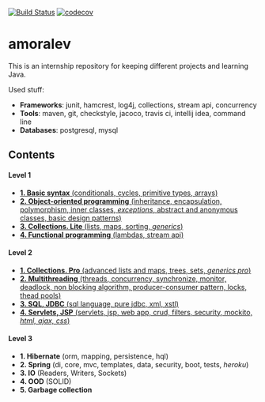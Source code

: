 [![Build Status](https://travis-ci.org/AlexandrMoralev/amoralev.svg?branch=master)](https://travis-ci.org/AlexandrMoralev/amoralev)
[![codecov](https://codecov.io/gh/AlexandrMoralev/amoralev/branch/master/graph/badge.svg)](https://codecov.io/gh/AlexandrMoralev/amoralev)



# amoralev
This is an internship repository for keeping different projects and learning Java.

Used stuff:
* **Frameworks**: junit, hamcrest, log4j, collections, stream api, concurrency  
* **Tools**: maven, git, checkstyle, jacoco, travis ci, intellij idea, command line
* **Databases**: postgresql, mysql

## Contents

#### Level 1
* [**1. Basic syntax** (conditionals, cycles, primitive types, arrays)](https://github.com/AlexandrMoralev/amoralev/tree/master/chapter_001)
* [**2. Object-oriented programming** (inheritance, encapsulation, polymorphism, inner classes, _exceptions_, abstract and anonymous classes, basic design patterns)](https://github.com/AlexandrMoralev/amoralev/tree/master/chapter_002)
* [**3. Collections. Lite** (lists, maps, sorting, *generics*)](https://github.com/AlexandrMoralev/amoralev/tree/master/chapter_003)
* [**4. Functional programming** (lambdas, stream api)](https://github.com/AlexandrMoralev/amoralev/tree/master/chapter_004)
#### Level 2
* [**1. Collections. Pro** (advanced lists and maps, trees, sets, *generics pro*)](https://github.com/AlexandrMoralev/amoralev/tree/master/chapter_005)
* [**2. Multithreading** (threads, concurrency, synchronize, monitor, deadlock, non blocking algorithm, producer-consumer pattern, locks, thead pools)](https://github.com/AlexandrMoralev/amoralev/tree/master/chapter_006)
* [**3. SQL, JDBC** (sql language, pure jdbc, xml, xstl)](https://github.com/AlexandrMoralev/amoralev/tree/master/chapter_007)
* [**4. Servlets, JSP** (servlets, jsp, web app, crud, filters, security, mockito, *html, ajax, css*)](https://github.com/AlexandrMoralev/amoralev/tree/master/chapter_008)
#### Level 3
* **1. Hibernate** (orm, mapping, persistence, hql)
* **2. Spring** (di, core, mvc, templates, data, security, boot, tests, *heroku*)
* **3. IO** (Readers, Writers, Sockets)
* **4. OOD** (SOLID)
* **5. Garbage collection**